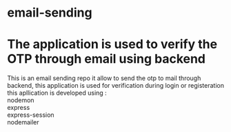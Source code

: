 # email-sending
# The application is used to verify the OTP through email using backend 

This is an email sending repo it allow to send the otp to mail through backend, this application is used for verification during login or registeration
this apllication is developed using :<br>
nodemon<br>
express<br>
express-session<br>
nodemailer

